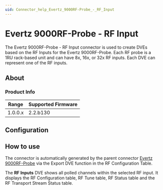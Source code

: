 ```yaml
---
uid: Connector_help_Evertz_9000RF-Probe_-_RF_Input
---
```


# Evertz 9000RF-Probe - RF Input

The Evertz 9000RF-Probe - RF Input connector is used to create DVEs based on the RF Inputs for the Evertz 9000RF-Probe. Each RF probe is a 1RU rack-based unit and can have 8x, 16x, or 32x RF inputs. Each DVE can represent one of the RF inputs.

## About

### Product Info

| Range   | Supported Firmware |
|---------|--------------------|
| 1.0.0.x | 2.2.b130       |

## Configuration

## How to use

The connector is automatically generated by the parent connector [Evertz 9000RF-Probe](xref:Connector_help_Evertz_9000RF-Probe) via the Export DVE function in the RF Configuration Table.

The **RF Inputs** DVE shows all polled channels within the selected RF input. It displays the RF Configuration table, RF Tune table, RF Status table and the RF Transport Stream Status table.
